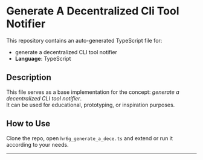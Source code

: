 # Generate A Decentralized Cli Tool Notifier

This repository contains an auto-generated TypeScript file for:

- generate a decentralized CLI tool notifier
- **Language**: TypeScript

## Description

This file serves as a base implementation for the concept: *generate a decentralized CLI tool notifier*.  
It can be used for educational, prototyping, or inspiration purposes.

## How to Use

Clone the repo, open `hr6g_generate_a_dece.ts` and extend or run it according to your needs.

---


